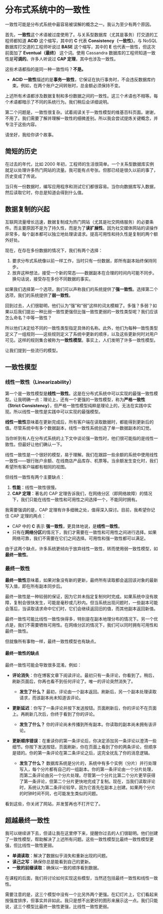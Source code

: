 # 分布式系统中的一致性

一致性可能是分布式系统中最容易被误解的概念之一。我认为至少有两个原因。

首先，**一致性**这个术语被过度使用了。与关系型数据库（尤其是事务）打交道的工程师都知道 **ACID** 这个缩写，其中的 **C** 代表 **Consistency（一致性）**。与 NoSQL 数据库打交道的工程师听说过 **BASE** 这个缩写，其中的 **E** 也代表一致性，但这次前面加了 **Eventual（最终）** 这个词。使用 Cassandra 数据库的工程师知道一致性是**可调的**。许多人听说过 **CAP 定理**，其中也涉及一致性。

这些术语都指的是同一种一致性吗？**不是。**

- **ACID 一致性**描述的是**事务一致性**，它保证在执行事务时，不会违反数据库约束。例如，在两个账户之间转账时，总金额必须保持不变。

上述所有术语都涉及数据复制和多份数据之间的一致性。这三个术语也不相等。每个术语都暗示了不同的系统行为。我们稍后会详细说明。

第二个问题是，一致性很复杂。试着阅读关于一致性模型的维基百科页面。谢谢，不用了。我们需要了解并理解一致性的细微差别。所以我会尝试提炼关键概念，并专注于这些内容。

请坐好，我给你讲个故事。

## 简短的历史

在过去的年代，比如 2000 年初，工程师的生活很简单。一个关系型数据库实例就足以处理许多热门网站的流量。我可能有点夸张。但那已经是很久以前的事了，历史变成了传说。

当只有一份数据时，编写应用程序和测试它们都很容易。当你向数据库写入数据，然后读取它时，你总是知道会得到什么值。

## 数据复制的兴起

互联网流量增长迅速，数据复制成为热门网站（尤其是社交网络服务）的必要条件。而主要原因不是为了持久性，而是为了**读扩展性**。因为社交媒体网站的读操作非常多，每个副本都可以独立地处理读请求。提高可用性和持久性是复制的两个额外好处。

现在，在存在多份数据的情况下，我们有两个选择：

1. 要求分布式系统像以前一样工作，当时只有一份数据，即所有副本始终保持同步。
2. 放弃这种想法，接受一个新的常态——数据副本在合理的时间内可能不同步。换句话说，接受存在多份不同数据的事实。

如果我们选择第一个选项，我们可以声称我们的系统提供了**强一致性**。选择第二个选项，我们的系统提供了**弱一致性**。

回到过去，人们很聪明，他们认为“强”和“弱”这样的词太模糊了。多强？多弱？如果以后我们提出一种比弱一致性更强但比强一致性更弱的一致性类型呢？我们应该怎么命名？中等一致性？

所以他们决定给不同的一致性类型指定具体的名称。此外，他们为每种一致性类型定义了一组规则——这些规则定义了系统中更新的顺序，以及这些更新何时对用户可见。这样的规则集合被称为**一致性模型**。事实上，人们发明了许多一致性模型。

让我们提到一些流行的模型。

## 一致性模型

### 线性一致性（Linearizability）

第一个是一致性模型是**线性一致性**。这是在分布式系统中可以实现的最强一致性模型。让我明确一点：理论上，还有一个更强的一致性模型，称为**严格一致性（Strict Consistency）**，但严格一致性模型纯粹是理论上的，无法在实践中实现。所以线性一致性是实践中可以实现的最强模型。

**线性一致性**意味着在更新完成后，所有客户端在读取数据时，都能得到更新后的值。尽管系统中有多个数据副本，线性一致性系统创造了单一数据副本的幻觉。

当你听到有人在分布式系统的上下文中谈论强一致性时，他们很可能指的是线性一致性。但最好让他们确认一下。

线性一致性是一个很好的模型，易于理解。我们在跟踪一些余额的系统中使用线性一致性——银行账户余额、在线商店产品库存、机票等。当余额发生变化时，我们希望所有客户端都有相同的视图。

但线性一致性有两个主要缺点：

1. **性能**：线性一致性很慢。
2. **CAP 定理**：著名的 CAP 定理告诉我们，在网络分区（即网络故障）的情况下，我们只能在线性一致性和可用性之间选择一个，不能同时拥有。

我需要强调的是，CAP 定理有许多细微之处，值得深入探讨。目前，我希望你记住 CAP 定理的两点：

- CAP 中的 **C** 表示 **强一致性**，更具体地说，是**线性一致性**。
- 只有在**网络分区**的情况下，我们才需要在一致性和可用性之间进行选择。如果网络可靠，我们不需要在它们之间选择。可用性和强一致性都可以满足。

由于这两个缺点，许多系统更倾向于放弃线性一致性，转而使用弱一致性模型，如**最终一致性**。

### 最终一致性

**最终一致性**意味着，如果对象没有新的更新，最终所有读取都会返回该对象的最新写入值，即在所有副本同步后。

最终一致性是一种较弱的保证，因为它并未指定复制何时完成。如果系统中没有故障，复制会很快发生，可能是毫秒或几秒内。但当系统出现问题时，一些副本可能会落后，当读取请求命中它们时，它们会继续返回旧的值，而其他副本返回新值。

最终一致性可能比线性一致性快得多，特别是在副本地理分布的情况下。另一个优点是，我们不需要牺牲可用性。在网络分区的情况下，我们可以同时拥有可用性和最终一致性。

但就像所有事物一样，最终一致性模型也有缺点。

#### 最终一致性的缺点

最终一致性可能会导致很多混淆。例如：

- **评论消失**：你在博客文章下阅读评论。最初只有一条评论，你看到了。稍后，刷新页面后，你再也看不到任何评论了。唯一的评论突然消失了。
  - **发生了什么？** 最初，评论由一个副本返回。刷新后，另一个副本处理读取请求，而该副本尚未知道该评论。

- **更新延迟**：你写了一条评论并按下发送按钮。页面刷新后，你的评论不在页面上。再刷新几次后，你终于看到了你的评论。
  - **发生了什么？** 你的评论尚未传播到所有副本。你读取的副本尚未拥有该评论。

- **更新顺序错误**：在重读你的第一条评论后，你决定添加另一条评论以澄清一些细节。你按下发送按钮，页面刷新，你在页面上看到了你的两条评论，但顺序是错的。你的第一条评论在第二条评论之后，这完全扰乱了你的消息逻辑。

  - **发生了什么？** 数据库系统是分片的，系统中有多个实例（分片）并行处理写入，每个分片都有自己的一组副本。你的第一条评论由一个分片处理，而第二条评论由另一个分片处理。尽管第一个分片比第二个分片更早获得了第一条评论，但第二个分片更快地完成了复制。现在，当我们读取评论时，系统认为第二条评论较早，因为它首先在副本上创建。如果两个分片的时钟时间不同，也可能发生类似的问题。

看到这些，你关闭了网站，并发誓再也不打开它了。

## 超越最终一致性

我可以继续讲下去，但请让我在这里停下来，提醒你过去的人们很聪明。他们创建了一致性模型，帮助解决了上述所有问题。这些一致性模型比最终一致性模型更强，但比线性一致性更弱。

- **单调读取**：解决了数据似乎消失和重新出现的问题。
- **读己之写**：确保你总是能看到自己的更新。
- **一致的前缀读取**：确保以一致的顺序看到数据。

在课程的后面，我们将讨论如何实现这些模型，当然还包括最终一致性和线性一致性。

需要注意的是，这三个模型中没有一个比另外两个更强。在幻灯片上，它们看起来按强度排序，但事实并非如此。我只是想不出更好的图形来展示这一点。我们只能说，这三个模型比最终一致性更强，比线性一致性更弱。

